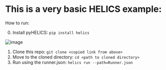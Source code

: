 # This is a very basic HELICS example:

How to run:

0. Install pyHELICS: `pip install helics`

![image](https://github.com/jmythms/CoolerChips-2/assets/45446967/adbcd66a-f943-425b-9d50-306233822f28)



1. Clone this repo: `git clone <copied link from above>`
2. Move to the cloned directory: `cd <path to cloned directory>`
3. Run using the runner.json:  `helics run --path=Runner.json`
